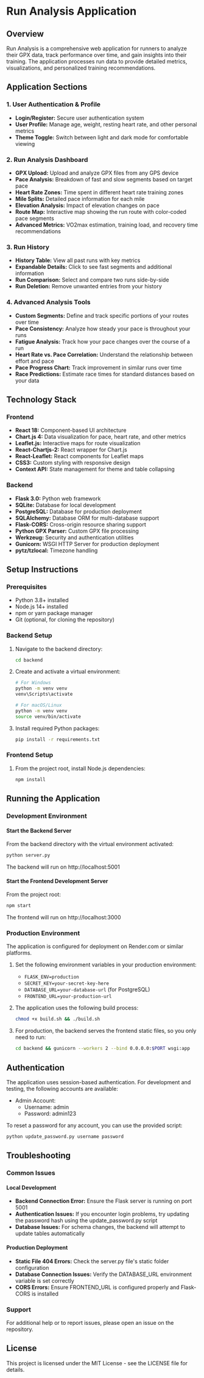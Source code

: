 # Run Analysis Application

## Overview

Run Analysis is a comprehensive web application for runners to analyze their GPX data, track performance over time, and gain insights into their training. The application processes run data to provide detailed metrics, visualizations, and personalized training recommendations.

## Application Sections

### 1. User Authentication & Profile
- **Login/Register:** Secure user authentication system
- **User Profile:** Manage age, weight, resting heart rate, and other personal metrics
- **Theme Toggle:** Switch between light and dark mode for comfortable viewing

### 2. Run Analysis Dashboard
- **GPX Upload:** Upload and analyze GPX files from any GPS device
- **Pace Analysis:** Breakdown of fast and slow segments based on target pace
- **Heart Rate Zones:** Time spent in different heart rate training zones
- **Mile Splits:** Detailed pace information for each mile
- **Elevation Analysis:** Impact of elevation changes on pace
- **Route Map:** Interactive map showing the run route with color-coded pace segments
- **Advanced Metrics:** VO2max estimation, training load, and recovery time recommendations

### 3. Run History
- **History Table:** View all past runs with key metrics
- **Expandable Details:** Click to see fast segments and additional information
- **Run Comparison:** Select and compare two runs side-by-side
- **Run Deletion:** Remove unwanted entries from your history

### 4. Advanced Analysis Tools
- **Custom Segments:** Define and track specific portions of your routes over time
- **Pace Consistency:** Analyze how steady your pace is throughout your runs
- **Fatigue Analysis:** Track how your pace changes over the course of a run
- **Heart Rate vs. Pace Correlation:** Understand the relationship between effort and pace
- **Pace Progress Chart:** Track improvement in similar runs over time
- **Race Predictions:** Estimate race times for standard distances based on your data

## Technology Stack

### Frontend
- **React 18:** Component-based UI architecture
- **Chart.js 4:** Data visualization for pace, heart rate, and other metrics
- **Leaflet.js:** Interactive maps for route visualization
- **React-Chartjs-2:** React wrapper for Chart.js
- **React-Leaflet:** React components for Leaflet maps
- **CSS3:** Custom styling with responsive design
- **Context API:** State management for theme and table collapsing

### Backend
- **Flask 3.0:** Python web framework
- **SQLite:** Database for local development
- **PostgreSQL:** Database for production deployment
- **SQLAlchemy:** Database ORM for multi-database support
- **Flask-CORS:** Cross-origin resource sharing support
- **Python GPX Parser:** Custom GPX file processing
- **Werkzeug:** Security and authentication utilities
- **Gunicorn:** WSGI HTTP Server for production deployment
- **pytz/tzlocal:** Timezone handling

## Setup Instructions

### Prerequisites
- Python 3.8+ installed
- Node.js 14+ installed
- npm or yarn package manager
- Git (optional, for cloning the repository)

### Backend Setup
1. Navigate to the backend directory:
   ```bash
   cd backend
   ```

2. Create and activate a virtual environment:
   ```bash
   # For Windows
   python -m venv venv
   venv\Scripts\activate

   # For macOS/Linux
   python -m venv venv
   source venv/bin/activate
   ```

3. Install required Python packages:
   ```bash
   pip install -r requirements.txt
   ```

### Frontend Setup
1. From the project root, install Node.js dependencies:
   ```bash
   npm install
   ```

## Running the Application

### Development Environment

#### Start the Backend Server
From the backend directory with the virtual environment activated:
```bash
python server.py
```
The backend will run on http://localhost:5001

#### Start the Frontend Development Server
From the project root:
```bash
npm start
```
The frontend will run on http://localhost:3000

### Production Environment

The application is configured for deployment on Render.com or similar platforms.

1. Set the following environment variables in your production environment:
   - `FLASK_ENV=production`
   - `SECRET_KEY=your-secret-key-here`
   - `DATABASE_URL=your-database-url` (for PostgreSQL)
   - `FRONTEND_URL=your-production-url`

2. The application uses the following build process:
   ```bash
   chmod +x build.sh && ./build.sh
   ```

3. For production, the backend serves the frontend static files, so you only need to run:
   ```bash
   cd backend && gunicorn --workers 2 --bind 0.0.0.0:$PORT wsgi:app
   ```

## Authentication

The application uses session-based authentication. For development and testing, the following accounts are available:

- Admin Account: 
  - Username: admin
  - Password: admin123

To reset a password for any account, you can use the provided script:
```bash
python update_password.py username password
```

## Troubleshooting

### Common Issues

#### Local Development
- **Backend Connection Error:** Ensure the Flask server is running on port 5001
- **Authentication Issues:** If you encounter login problems, try updating the password hash using the update_password.py script
- **Database Issues:** For schema changes, the backend will attempt to update tables automatically

#### Production Deployment
- **Static File 404 Errors:** Check the server.py file's static folder configuration
- **Database Connection Issues:** Verify the DATABASE_URL environment variable is set correctly
- **CORS Errors:** Ensure FRONTEND_URL is configured properly and Flask-CORS is installed

### Support
For additional help or to report issues, please open an issue on the repository.

## License
This project is licensed under the MIT License - see the LICENSE file for details.